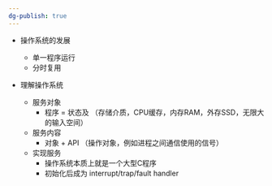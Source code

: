 ```yaml
---
dg-publish: true
---
```


- 操作系统的发展
    - 单一程序运行
    - 分时复用

- 理解操作系统
    - 服务对象
        - 程序 = 状态及 （存储介质，CPU缓存，内存RAM，外存SSD，无限大的输入空间）
    - 服务内容
        - 对象 + API （操作对象，例如进程之间通信使用的信号）
    - 实现服务
        - 操作系统本质上就是一个大型C程序
        - 初始化后成为 interrupt/trap/fault handler